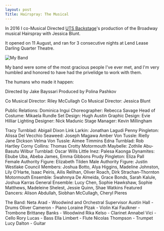 ```yaml
---
layout: post
Title: Hairspray: The Musical
---
```


In 2016 I co-Musical Directed [UTS Backstage](https://www.facebook.com/UTSBackstage/)'s production of the Broadway musical Hairspray with Jessica Blunt.

It opened on 11 August, and ran for 3 consecutive nights at Lend Lease Darling Quarter Theatre.

![My Band](/images/hairsprayband.jpg)

My band were some of the most gracious people I've ever met, and I'm very humbled and honored to have had the privelidge to work with them.

The humans who made it happen:

Directed by Jake Bayssari 
Produced by Polina Pashkov

Co Musical Director: Riley McCullagh
Co Musical Director: Jessica Blunt

Public Relations: Dominica Ingui
Choreographer: Rebecca Savage 
Head of Costume: Mikaela Rundle 
Set Design: Hugh Austin 
Graphic Design: Evie Hilliar 
Lighting Designer: Nick Madunic 
Stage Manager: Kevin Millingham

Tracy Turnblad: Abigail Dixon
Link Larkin: Jonathan Lagudi
Penny Pingleton: Alissa Del Vecchio
Seaweed: Joseph Magawa
Amber Von Tussle: Rielly Jane Dickson
Velma Von Tussle: Aimee Timmins
Edna Turnblad: Rob Hartley
Corny Collins: Thomas Crotty
Motormouth Maybelle: Zothile Abu-Basutu
Wilbur Turnblad: Oscar Wills
Little Inez: Palesa Kaonga
Dynamites: Ebube Uba, Abeba James, Emma Gibbons
Prudy Pingleton: Eliza Pall
Female Authority Figure: Elizabeth Tilden
Male Authority Figure: Justin Westlake
Council Members: Joshua Botto, Alya Higgins, Madeline Johnston, Lily O’Harte, Isaac Peiris, Ailis Relihan, Oliver Roach, Dirk Strachan-Thornton
Motormouth Ensemble: Swahnnya De Almeida, Grace Bonds, Sarah Kalule, Joshua Karras
General Ensemble: Lucy Chen, Sophie Hawkshaw, Sophie Matthews, Madeleine Shelest, Jessie Quinn, Shae Watkins
Featured Dancers: Alison Abdullah, Siobhan McCullagh, Cheryl Pieres

The Band:
Neta Arad - Woodwind and Orchestral Supervisor
Austin Hall - Drums
Oliver Cameron - Piano
Loraine Plzak - Violin
Kai Faulkner - Trombone
Brittaney Banks - Woodwind
Rika Kelso - Clarinet
Annabel Vici - Cello
Rory Lucas - Bass
Ella Limbert - Flute
Nicolas Thompson - Trumpet
Lucy Dalton - Guitar
